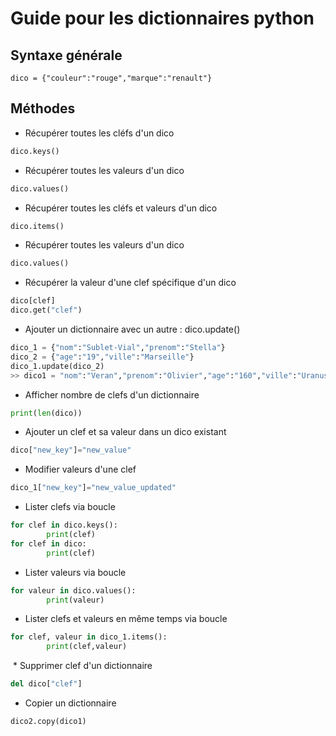 # Guide pour les dictionnaires python
## Syntaxe générale 
<code>dico  = {"couleur":"rouge","marque":"renault"}</code>
## Méthodes 
* Récupérer toutes les cléfs d'un dico 
```python
dico.keys()
```
* Récupérer toutes les valeurs d'un dico 
```python
dico.values()
```
* Récupérer toutes les cléfs et valeurs d'un dico 
```python
dico.items()
```
* Récupérer toutes les valeurs d'un dico 
```python
dico.values()
```
* Récupérer la valeur d'une clef spécifique d'un dico 
```python
dico[clef]
dico.get("clef")
```
* Ajouter un dictionnaire avec un autre : dico.update()
```python
dico_1 = {"nom":"Sublet-Vial","prenom":"Stella"}
dico_2 = {"age":"19","ville":"Marseille"}
dico_1.update(dico_2)
>> dico1 = "nom":"Veran","prenom":"Olivier","age":"160","ville":"Uranus"
```
* Afficher nombre de clefs d'un dictionnaire
```python
print(len(dico))
```
* Ajouter un clef et sa valeur dans un dico existant
```python
dico["new_key"]="new_value"
```
* Modifier valeurs d'une clef
```python
dico_1["new_key"]="new_value_updated"
```
* Lister clefs via boucle
```python
for clef in dico.keys():
        print(clef)
for clef in dico:
        print(clef)
```
* Lister valeurs via boucle
```python
for valeur in dico.values():
        print(valeur)
```
* Lister clefs et valeurs en même temps via boucle
```python
for clef, valeur in dico_1.items():
        print(clef,valeur)
```
 * Supprimer clef d'un dictionnaire
```python
del dico["clef"]
```
* Copier un dictionnaire
```python
dico2.copy(dico1)
```
